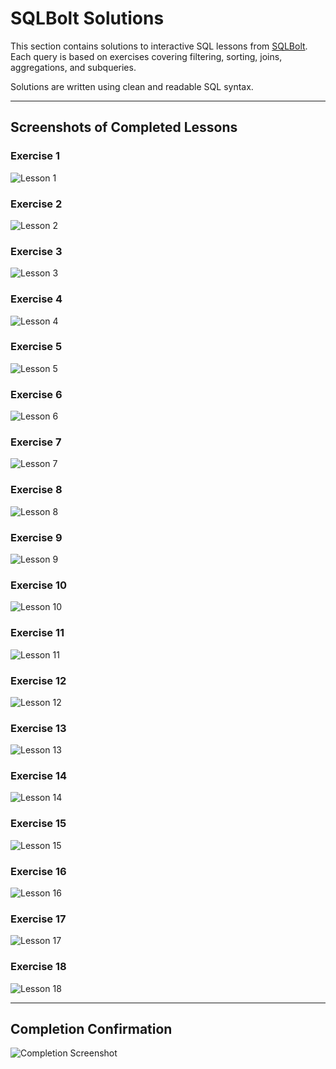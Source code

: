 # SQLBolt Solutions

This section contains solutions to interactive SQL lessons from [SQLBolt](https://sqlbolt.com/). Each query is based on exercises covering filtering, sorting, joins, aggregations, and subqueries.

Solutions are written using clean and readable SQL syntax.

---

## Screenshots of Completed Lessons

### Exercise 1
![Lesson 1](./images/1.png)

### Exercise 2
![Lesson 2](./images/2.png)

### Exercise 3
![Lesson 3](./images/3.png)

### Exercise 4
![Lesson 4](./images/4.png)

### Exercise 5
![Lesson 5](./images/5.png)

### Exercise 6
![Lesson 6](./images/6.png)

### Exercise 7
![Lesson 7](./images/7.png)

### Exercise 8
![Lesson 8](./images/8.png)

### Exercise 9
![Lesson 9](./images/9.png)

### Exercise 10
![Lesson 10](./images/10.png)

### Exercise 11
![Lesson 11](./images/11.png)

### Exercise 12
![Lesson 12](./images/12.png)

### Exercise 13
![Lesson 13](./images/13.png)

### Exercise 14
![Lesson 14](./images/14.png)

### Exercise 15
![Lesson 15](./images/15.png)

### Exercise 16
![Lesson 16](./images/16.png)

### Exercise 17
![Lesson 17](./images/17.png)

### Exercise 18
![Lesson 18](./images/18.png)

---

## Completion Confirmation

![Completion Screenshot](./images/X.png)
